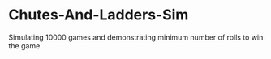 # Chutes-And-Ladders-Sim
Simulating 10000 games and demonstrating minimum number of rolls to win the game.
